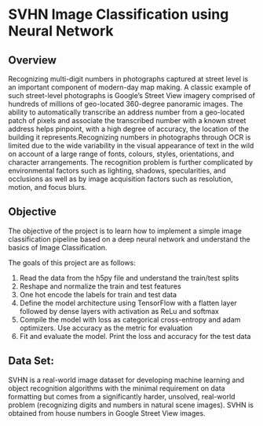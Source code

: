 <h1>SVHN Image Classification using Neural Network </h1>
<h2> Overview </h2>
Recognizing multi-digit numbers in photographs captured at street level is an important component of modern-day map making. A classic example of such street-level photographs is Google’s Street View imagery comprised of hundreds of millions of geo-located 360-degree panoramic images. The ability to automatically transcribe an address number from a geo-located patch of pixels and associate the transcribed number with a known street address helps pinpoint, with a high degree of accuracy, the location of the building it represents.Recognizing numbers in photographs through OCR is limited due to the wide variability in the visual appearance of text in the wild on account of a large range of fonts, colours, styles, orientations, and character arrangements. The recognition problem is further complicated by environmental factors such as lighting, shadows, specularities, and occlusions as well as by image acquisition factors such as resolution, motion, and focus blurs.  
<h2> Objective </h2>
The objective of the project is to learn how to implement a simple image classification pipeline based on a deep neural network and understand the basics of Image Classification.

The goals of this project are as follows:

1. Read the data from the h5py file and understand the train/test splits <br>
2. Reshape and normalize the train and test features <br>
3. One hot encode the labels for train and test data <br>
4. Define the model architecture using TensorFlow with a flatten layer followed by dense layers with activation as ReLu and softmax <br>
5. Compile the model with loss as categorical cross-entropy and adam optimizers. Use accuracy as the metric for evaluation <br>
6. Fit and evaluate the model. Print the loss and accuracy for the test data <br>
<h2> Data Set: </h2>
SVHN is a real-world image dataset for developing machine learning and object recognition algorithms with the minimal requirement on data formatting but comes from a significantly harder, unsolved, real-world problem (recognizing digits and numbers in natural scene images). SVHN is obtained from house numbers in Google Street View images.
